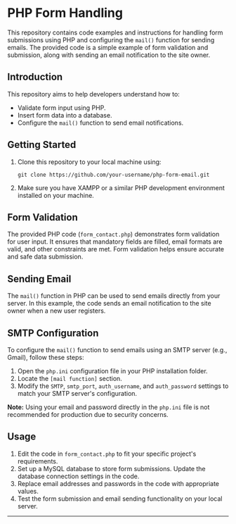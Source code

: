 
# PHP Form Handling 

This repository contains code examples and instructions for handling form submissions using PHP and configuring the `mail()` function for sending emails. The provided code is a simple example of form validation and submission, along with sending an email notification to the site owner.

## Introduction

This repository aims to help developers understand how to:
- Validate form input using PHP.
- Insert form data into a database.
- Configure the `mail()` function to send email notifications.

## Getting Started

1. Clone this repository to your local machine using:

   ```
   git clone https://github.com/your-username/php-form-email.git
   ```

2. Make sure you have XAMPP or a similar PHP development environment installed on your machine.

## Form Validation

The provided PHP code (`form_contact.php`) demonstrates form validation for user input. It ensures that mandatory fields are filled, email formats are valid, and other constraints are met. Form validation helps ensure accurate and safe data submission.

## Sending Email

The `mail()` function in PHP can be used to send emails directly from your server. In this example, the code sends an email notification to the site owner when a new user registers.

## SMTP Configuration

To configure the `mail()` function to send emails using an SMTP server (e.g., Gmail), follow these steps:

1. Open the `php.ini` configuration file in your PHP installation folder.
2. Locate the `[mail function]` section.
3. Modify the `SMTP`, `smtp_port`, `auth_username`, and `auth_password` settings to match your SMTP server's configuration.

**Note:** Using your email and password directly in the `php.ini` file is not recommended for production due to security concerns.

## Usage

1. Edit the code in `form_contact.php` to fit your specific project's requirements.
2. Set up a MySQL database to store form submissions. Update the database connection settings in the code.
3. Replace email addresses and passwords in the code with appropriate values.
4. Test the form submission and email sending functionality on your local server.



---

